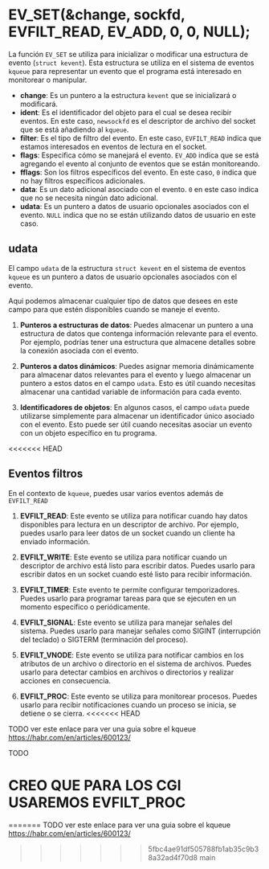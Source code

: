 
# EV_SET(&change, sockfd, EVFILT_READ, EV_ADD, 0, 0, NULL);

La función `EV_SET` se utiliza para inicializar o modificar una estructura de evento (`struct kevent`). Esta estructura se utiliza en el sistema de eventos `kqueue` para representar un evento que el programa está interesado en monitorear o manipular.


- **change**: Es un puntero a la estructura `kevent` que se inicializará o modificará.
- **ident**: Es el identificador del objeto para el cual se desea recibir eventos. En este caso, `newsockfd` es el descriptor de archivo del socket que se está añadiendo al `kqueue`.
- **filter**: Es el tipo de filtro del evento. En este caso, `EVFILT_READ` indica que estamos interesados en eventos de lectura en el socket.
- **flags**: Especifica cómo se manejará el evento. `EV_ADD` indica que se está agregando el evento al conjunto de eventos que se están monitoreando.
- **fflags**: Son los filtros específicos del evento. En este caso, `0` indica que no hay filtros específicos adicionales.
- **data**: Es un dato adicional asociado con el evento. `0` en este caso indica que no se necesita ningún dato adicional.
- **udata**: Es un puntero a datos de usuario opcionales asociados con el evento. `NULL` indica que no se están utilizando datos de usuario en este caso.

## udata

El campo `udata` de la estructura `struct kevent` en el sistema de eventos `kqueue` es un puntero a datos de usuario opcionales asociados con el evento.

Aqui podemos almacenar cualquier tipo de datos que desees en este campo para que estén disponibles cuando se maneje el evento.

1. **Punteros a estructuras de datos**: Puedes almacenar un puntero a una estructura de datos que contenga información relevante para el evento. Por ejemplo, podrías tener una estructura que almacene detalles sobre la conexión asociada con el evento.

2. **Punteros a datos dinámicos**: Puedes asignar memoria dinámicamente para almacenar datos relevantes para el evento y luego almacenar un puntero a estos datos en el campo `udata`. Esto es útil cuando necesitas almacenar una cantidad variable de información para cada evento.

3. **Identificadores de objetos**: En algunos casos, el campo `udata` puede utilizarse simplemente para almacenar un identificador único asociado con el evento. Esto puede ser útil cuando necesitas asociar un evento con un objeto específico en tu programa.

<<<<<<< HEAD


## Eventos filtros 

En el contexto de `kqueue`, puedes usar varios eventos además de `EVFILT_READ`

1. **EVFILT_READ**: Este evento se utiliza para notificar cuando hay datos disponibles para lectura en un descriptor de archivo. Por ejemplo, puedes usarlo para leer datos de un socket cuando un cliente ha enviado información.

2. **EVFILT_WRITE**: Este evento se utiliza para notificar cuando un descriptor de archivo está listo para escribir datos. Puedes usarlo para escribir datos en un socket cuando esté listo para recibir información.

3. **EVFILT_TIMER**: Este evento te permite configurar temporizadores. Puedes usarlo para programar tareas para que se ejecuten en un momento específico o periódicamente.

4. **EVFILT_SIGNAL**: Este evento se utiliza para manejar señales del sistema. Puedes usarlo para manejar señales como SIGINT (interrupción del teclado) o SIGTERM (terminación del proceso).

5. **EVFILT_VNODE**: Este evento se utiliza para notificar cambios en los atributos de un archivo o directorio en el sistema de archivos. Puedes usarlo para detectar cambios en archivos o directorios y realizar acciones en consecuencia.

6. **EVFILT_PROC**: Este evento se utiliza para monitorear procesos. Puedes usarlo para recibir notificaciones cuando un proceso se inicia, se detiene o se cierra.
<<<<<<< HEAD

TODO ver este enlace para ver una guia sobre el kqueue
https://habr.com/en/articles/600123/

TODO

CREO QUE PARA LOS CGI USAREMOS EVFILT_PROC
=======
=======
TODO ver este enlace para ver una guia sobre el kqueue
https://habr.com/en/articles/600123/
>>>>>>> 5fbc4ae91df505788fb1ab35c9b38a32ad4f70d8
>>>>>>> main
